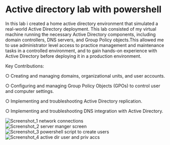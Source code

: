 # Active directory lab with powershell
<body> In this lab i created a home active directory environment that simulated a real-world Active Directory deployment. This lab consisted of my virtual machine running the necessary Active Directory components, including domain controllers, DNS servers, and Group Policy objects.This allowed me to use administrator level access to practice management and maintenance tasks in a controlled environment, and to gain hands-on experience with Active Directory before deploying it in a production environment. 


Key Contributions:

○ Creating and managing domains, organizational units, and user accounts.

○ Configuring and managing Group Policy Objects (GPOs) to control user and computer settings.

○ Implementing and troubleshooting Active Directory replication.

○ Implementing and troubleshooting DNS integration with Active Directory.

![Screenshot_1  network connections](https://user-images.githubusercontent.com/121117376/214211440-d60d2b75-9fe4-4157-ac6c-465a3ed6d256.png)
![Screenshot_2 server manger screen](https://user-images.githubusercontent.com/121117376/214211624-02fe964b-f6f3-4815-9978-c003672ab701.png)
![Screenshot_3 powershell script to create users](https://user-images.githubusercontent.com/121117376/214211672-68574abb-3fce-47be-8258-20ca831d3c82.png)
![Screenshot_4 active dir user and priv accs](https://user-images.githubusercontent.com/121117376/214211698-706a322f-9b83-4339-8527-d4bbac8ca93c.png)


</body>

